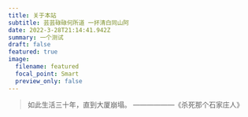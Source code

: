 ```yaml
---
title: 关于本站
subtitle: 芸芸碌碌何所道 一抔清白同山阿
date: 2022-3-28T21:14:41.942Z
summary: 一个测试
draft: false
featured: true
image:
  filename: featured
  focal_point: Smart
  preview_only: false
---
```

>如此生活三十年，直到大厦崩塌。
>        ——————《杀死那个石家庄人》
 


